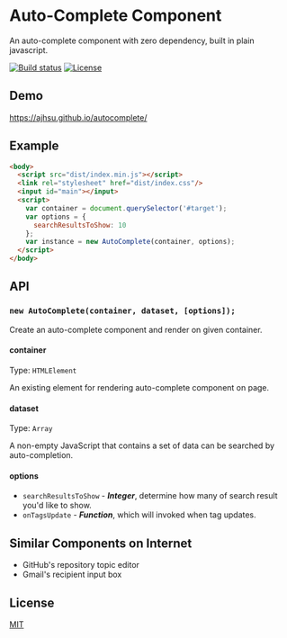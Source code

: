 # Auto-Complete Component

An auto-complete component with zero dependency, built in plain javascript.

[![Build status][travis-image]][travis-url]
[![License][license-image]][license-url]

## Demo
https://ajhsu.github.io/autocomplete/

## Example
```html
<body>
  <script src="dist/index.min.js"></script>
  <link rel="stylesheet" href="dist/index.css"/>
  <input id="main"></input>
  <script>
    var container = document.querySelector('#target');
    var options = {
      searchResultsToShow: 10
    };
    var instance = new AutoComplete(container, options);  
  </script>
</body>
```

## API

### `new AutoComplete(container, dataset, [options]);`

Create an auto-complete component and render on given container.

#### container

Type: `HTMLElement`

An existing element for rendering auto-complete component on page.

#### dataset

Type: `Array`

A non-empty JavaScript that contains a set of data can be searched by auto-completion.

#### options
 * `searchResultsToShow` - ***Integer***, determine how many of search result you'd like to show.
 * `onTagsUpdate` - ***Function***, which will invoked when tag updates.

## Similar Components on Internet
 * GitHub's repository topic editor
 * Gmail's recipient input box

[travis-image]: https://img.shields.io/travis/ajhsu/autocomplete.svg
[travis-url]: https://travis-ci.org/ajhsu/autocomplete
[license-image]: https://img.shields.io/github/license/ajhsu/autocomplete.svg
[license-url]: LICENSE

## License

[MIT](LICENSE)